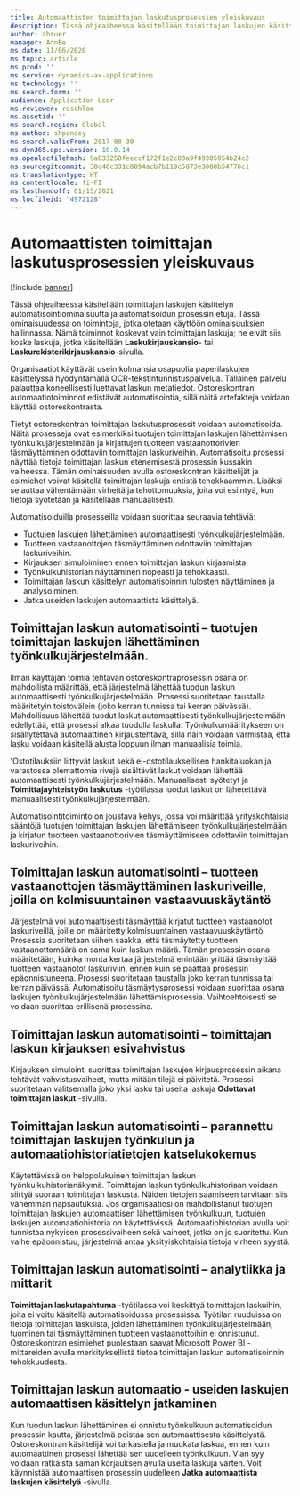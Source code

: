 ```yaml
---
title: Automaattisten toimittajan laskutusprosessien yleiskuvaus
description: Tässä ohjeaiheessa käsitellään toimittajan laskujen käsittelyn automatisointiominaisuutta ja automatisoidun prosessin etuja.
author: abruer
manager: AnnBe
ms.date: 11/06/2020
ms.topic: article
ms.prod: ''
ms.service: dynamics-ax-applications
ms.technology: ''
ms.search.form: ''
audience: Application User
ms.reviewer: roschlom
ms.assetid: ''
ms.search.region: Global
ms.author: shpandey
ms.search.validFrom: 2017-08-30
ms.dyn365.ops.version: 10.0.14
ms.openlocfilehash: 9a033258feeccf172f1e2c03a9f49305054b24c2
ms.sourcegitcommit: 38d40c331c8894acb7b119c5073e3088b54776c1
ms.translationtype: HT
ms.contentlocale: fi-FI
ms.lasthandoff: 01/15/2021
ms.locfileid: "4972128"
---
```

# <a name="automated-vendor-invoicing-processes-overview"></a>Automaattisten toimittajan laskutusprosessien yleiskuvaus

[!include [banner](../includes/banner.md)]

Tässä ohjeaiheessa käsitellään toimittajan laskujen käsittelyn automatisointiominaisuutta ja automatisoidun prosessin etuja. Tässä ominaisuudessa on toimintoja, jotka otetaan käyttöön ominaisuuksien hallinnassa. Nämä toiminnot koskevat vain toimittajan laskuja; ne eivät siis koske laskuja, jotka käsitellään **Laskukirjauskansio**- tai **Laskurekisterikirjauskansio**-sivulla.

Organisaatiot käyttävät usein kolmansia osapuolia paperilaskujen käsittelyssä hyödyntämällä OCR-tekstintunnistuspalvelua. Tällainen palvelu palauttaa koneellisesti luettavat laskun metatiedot. Ostoreskontran automaatiotoiminnot edistävät automatisointia, sillä näitä artefakteja voidaan käyttää ostoreskontrasta.

Tietyt ostoreskontran toimittajan laskutusprosessit voidaan automatisoida. Näitä prosesseja ovat esimerkiksi tuotujen toimittajan laskujen lähettämisen työnkulkujärjestelmään ja kirjattujen tuotteen vastaanottorivien täsmäyttäminen odottaviin toimittajan laskuriveihin. Automatisoitu prosessi näyttää tietoja toimittajan laskun etenemisestä prosessin kussakin vaiheessa. Tämän ominaisuuden avulla ostoreskontran käsittelijät ja esimiehet voivat käsitellä toimittajan laskuja entistä tehokkaammin. Lisäksi se auttaa vähentämään virheitä ja tehottomuuksia, joita voi esiintyä, kun tietoja syötetään ja käsitellään manuaalisesti.

Automatisoiduilla prosesseilla voidaan suorittaa seuraavia tehtäviä:

- Tuotujen laskujen lähettäminen automaattisesti työnkulkujärjestelmään.
- Tuotteen vastaanottojen täsmäyttäminen odottaviin toimittajan laskuriveihin.
- Kirjauksen simuloiminen ennen toimittajan laskun kirjaamista.
- Työnkulkuhistorian näyttäminen nopeasti ja tehokkaasti.
- Toimittajan laskun käsittelyn automatisoinnin tulosten näyttäminen ja analysoiminen.
- Jatka useiden laskujen automaattista käsittelyä.

## <a name="vendor-invoice-automation--submit-imported-vendor-invoices-to-the-workflow-system"></a>Toimittajan laskun automatisointi – tuotujen toimittajan laskujen lähettäminen työnkulkujärjestelmään.

Ilman käyttäjän toimia tehtävän ostoreskontraprosessin osana on mahdollista määrittää, että järjestelmä lähettää tuodun laskun automaattisesti työnkulkujärjestelmään. Prosessi suoritetaan taustalla määritetyin toistovälein (joko kerran tunnissa tai kerran päivässä). Mahdollisuus lähettää tuodut laskut automaattisesti työnkulkujärjestelmään edellyttää, että prosessi alkaa tuodulla laskulla. Työnkulkumääritykseen on sisällytettävä automaattinen kirjaustehtävä, sillä näin voidaan varmistaa, että lasku voidaan käsitellä alusta loppuun ilman manuaalisia toimia.

'Ostotilauksiin liittyvät laskut sekä ei-ostotilauksellisen hankitaluokan ja varastossa olemattomia rivejä sisältävät laskut voidaan lähettää automaattisesti työnkulkujärjestelmään. Manuaalisesti syötetyt ja **Toimittajayhteistyön laskutus** -työtilassa luodut laskut on lähetettävä manuaalisesti työnkulkujärjestelmään.

Automatisointitoiminto on joustava kehys, jossa voi määrittää yrityskohtaisia sääntöjä tuotujen toimittajan laskujen lähettämiseen työnkulkujärjestelmään ja kirjatun tuotteen vastaanottorivien täsmäyttämiseen odottaviin toimittajan laskuriveihin.

## <a name="vendor-invoice-automation--match-product-receipts-to-invoice-lines-that-have-a-three-way-matching-policy"></a>Toimittajan laskun automatisointi – tuotteen vastaanottojen täsmäyttäminen laskuriveille, joilla on kolmisuuntainen vastaavuuskäytäntö

Järjestelmä voi automaattisesti täsmäyttää kirjatut tuotteen vastaanotot laskuriveillä, joille on määritetty kolmisuuntainen vastaavuuskäytäntö. Prosessia suoritetaan siihen saakka, että täsmäytetty tuotteen vastaanottomäärä on sama kuin laskun määrä. Tämän prosessin osana määritetään, kuinka monta kertaa järjestelmä enintään yrittää täsmäyttää tuotteen vastaanotot laskuriviin, ennen kuin se päättää prosessin epäonnistuneena. Prosessi suoritetaan taustalla joko kerran tunnissa tai kerran päivässä. Automatisoitu täsmäytysprosessi voidaan suorittaa osana laskujen työnkulkujärjestelmään lähettämisprosessia. Vaihtoehtoisesti se voidaan suorittaa erillisenä prosessina.

## <a name="vendor-invoice-automation--pre-validate-vendor-invoice-posting"></a>Toimittajan laskun automatisointi – toimittajan laskun kirjauksen esivahvistus

Kirjauksen simulointi suorittaa toimittajan laskujen kirjausprosessin aikana tehtävät vahvistusvaiheet, mutta mitään tilejä ei päivitetä. Prosessi suoritetaan valitsemalla joko yksi lasku tai useita laskuja **Odottavat toimittajan laskut** -sivulla.

## <a name="vendor-invoice-automation--enhanced-experience-for-viewing-workflow-and-automation-historical-information-for-vendor-invoices"></a>Toimittajan laskun automatisointi – parannettu toimittajan laskujen työnkulun ja automaatiohistoriatietojen katselukokemus

Käytettävissä on helppolukuinen toimittajan laskun työnkulkuhistorianäkymä. Toimittajan laskun työnkulkuhistoriaan voidaan siirtyä suoraan toimittajan laskusta. Näiden tietojen saamiseen tarvitaan siis vähemmän napsautuksia. Jos organisaatiosi on mahdollistanut tuotujen toimittajan laskujen automaattisen lähettämisen työnkulkuun, tuotujen laskujen automaatiohistoria on käytettävissä. Automaatiohistorian avulla voit tunnistaa nykyisen prosessivaiheen sekä vaiheet, jotka on jo suoritettu. Kun vaihe epäonnistuu, järjestelmä antaa yksityiskohtaisia tietoja virheen syystä.

## <a name="vendor-invoice-automation--analytics-and-metrics"></a>Toimittajan laskun automatisointi – analytiikka ja mittarit

**Toimittajan laskutapahtuma** -työtilassa voi keskittyä toimittajan laskuihin, joita ei voitu käsitellä automatisoidussa prosessissa. Työtilan ruuduissa on tietoja toimittajan laskuista, joiden lähettäminen työnkulkujärjestelmään, tuominen tai täsmäyttäminen tuotteen vastaanottoihin ei onnistunut. Ostoreskontran esimiehet puolestaan saavat Microsoft Power BI -mittareiden avulla merkityksellistä tietoa toimittajan laskun automatisoinnin tehokkuudesta.

## <a name="vendor-invoice-automation---resume-automation-processing-for-multiple-invoices"></a>Toimittajan laskun automaatio - useiden laskujen automaattisen käsittelyn jatkaminen
Kun tuodun laskun lähettäminen ei onnistu työnkulkuun automatisoidun prosessin kautta, järjestelmä poistaa sen automaattisesta käsittelystä. Ostoreskontran käsittelijä voi tarkastella ja muokata laskua, ennen kuin automaattinen prosessi lähettää sen uudelleen työnkulkuun. Vian syy voidaan ratkaista saman korjauksen avulla useita laskuja varten. Voit käynnistää automaattisen prosessin uudelleen **Jatka automaattista laskujen käsittelyä** -sivulla. 
